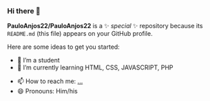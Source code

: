### Hi there 👋

**PauloAnjos22/PauloAnjos22** is a ✨ _special_ ✨ repository because its `README.md` (this file) appears on your GitHub profile.

Here are some ideas to get you started:

- 🔭 I’m a student
- 🌱 I’m currently learning HTML, CSS, JAVASCRIPT, PHP 
<!-- - 🤔 I’m looking for help with ... -->
<!-- - 💬 Ask me about ... -->
- 📫 How to reach me: [...](https://www.linkedin.com/in/paulo-anjos-33a882200/)
- 😄 Pronouns: Him/his
<!-- - ⚡ Fun fact: ... -->

